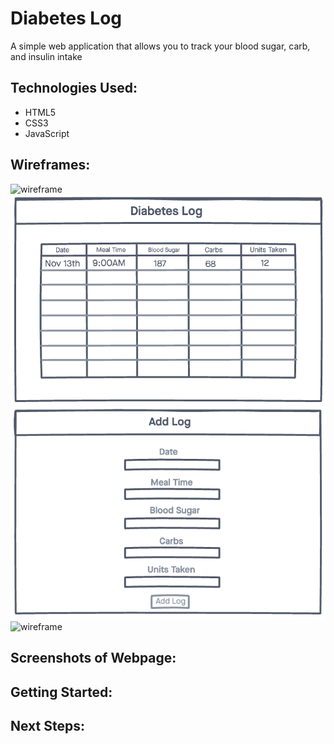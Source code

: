 # Diabetes Log

A simple web application that allows you to track your blood sugar, carb, and insulin intake

## Technologies Used:
- HTML5
- CSS3
- JavaScript

## Wireframes:
![wireframe](.public/img/main_page.png)
![wireframe](./chart.png)
![wireframe](./add_log.png)
![wireframe](./edit_log.png)


## Screenshots of Webpage:


## Getting Started:


## Next Steps: